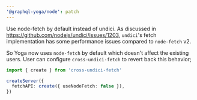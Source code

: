 ```yaml
---
'@graphql-yoga/node': patch
---
```


Use node-fetch by default instead of undici. As discussed in https://github.com/nodejs/undici/issues/1203, `undici`'s fetch implementation has some performance issues compared to `node-fetch` v2.

So Yoga now uses `node-fetch` by default which doesn't affect the existing users. User can configure `cross-undici-fetch` to revert back this behavior;

```ts
import { create } from 'cross-undici-fetch'

createServer({
  fetchAPI: create({ useNodeFetch: false }),
})
```
